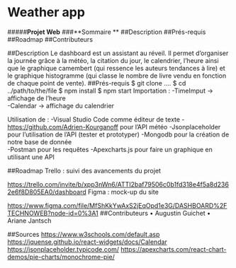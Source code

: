 # Weather app

#####**Projet Web**
###**Sommaire **
##Description 
##Prés-requis 
##Roadmap
##Contributeurs

##Description 
Le dashboard est un assistant au réveil. Il permet d’organiser la journée grâce à la météo, la citation du jour, le calendrier, l’heure ainsi que le graphique camembert (qui ressence les auteurs tendances à lire) et le graphique histogramme (qui classe le nombre de livre vendu en fonction de chaque point de vente). 
##Prés-requis 
$ git clone ….
$ cd ../path/to/the/file
$ npm install
$ npm start
Importation : 
-TimeImput -> affichage de l’heure  
-Calendar -> affichage du calendrier 

Utilisation de :
-Visual Studio Code comme éditeur de texte
-https://github.com/Adrien-Kourganoff pour l’API météo 
-Jsonplaceholder pour l’utilisation de l’API (tester et prototyper)
-Mongodb pour la création de notre base de donnée  
-Postman pour les requêtes 
-Apexcharts.js pour faire un graphique en utilisant une API
 


##Roadmap
Trello : suivi des avancements du projet
  
https://trello.com/invite/b/xpp3nWn6/ATTI2baf79506c0b1fd318e4f5a8d2362e6f8D805EA0/dashboard
Figma : mock-up du site
 
https://www.figma.com/file/MfShKkYwAxS2jEqOpd1e3G/DASHBOARD%2FTECHNOWEB?node-id=0%3A1
##Contributeurs
•	Augustin Guichet 
•	Ariane Jantsch

##Sources
https://www.w3schools.com/default.asp
https://jquense.github.io/react-widgets/docs/Calendar
https://jsonplaceholder.typicode.com/
https://apexcharts.com/react-chart-demos/pie-charts/monochrome-pie/
